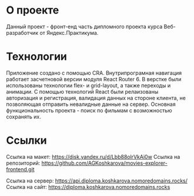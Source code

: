 # О проекте

Данный проект - фронт-енд часть дипломного проекта курса Веб-разработчик от Яндекс.Практикума.

# Технологии

Приложение создано с помощью CRA. Внутрипрограмная навигация работает засчетновой версии модуля React Router 6. В верстке были использованы технологии flex- и grid-layout, а также переходы и анимации. C помощью технологий React были релаизованы авторизация и регистрация, валидация данных на стороне клиента, не позволяющая отправить невалидные данные на сервер. Основная функциональность проекта - поиск по фильмам с возможностью сохранять их.

# Ссылки

Ссылка на макет: https://disk.yandex.ru/d/Lbb88olrVkAi0w
Ссылка на репозиторий: https://github.com/AGKoshkarova/movies-explorer-frontend.git

Ссылка на сервер: https://api.diploma.koshkarova.nomoredomains.rocks/
Ссылка на сайт: https://diploma.koshkarova.nomoredomains.rocks

